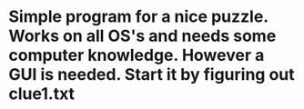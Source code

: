 # Simple program for a nice puzzle. Works on all OS's and needs some computer knowledge. However a GUI is needed. Start it by figuring out clue1.txt
